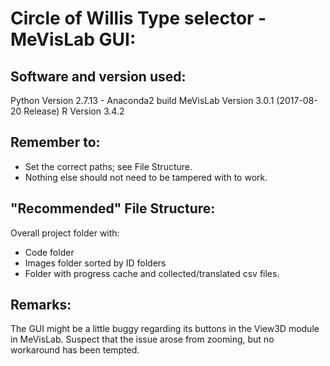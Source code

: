 # Circle of Willis Type selector - MeVisLab GUI:

## Software and version used:
Python Version 2.7.13 - Anaconda2 build
MeVisLab Version 3.0.1 (2017-08-20 Release)
R Version 3.4.2

## Remember to:
- Set the correct paths; see File Structure.
- Nothing else should not need to be tampered with to work.

## "Recommended" File Structure:
Overall project folder with:
- Code folder
- Images folder sorted by ID folders
- Folder with progress cache and collected/translated csv files.

## Remarks:
The GUI might be a little buggy regarding its buttons in the View3D module in MeVisLab. Suspect that the issue arose from zooming, but no workaround has been tempted.
